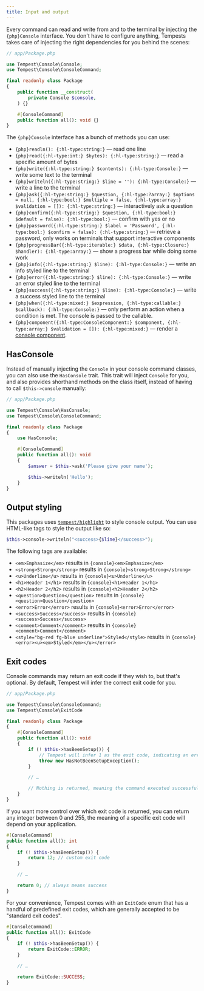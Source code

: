 ```yaml
---
title: Input and output
---
```


Every command can read and write from and to the terminal by injecting the `{php}Console` interface. You don't have to configure anything, Tempests takes care of injecting the right dependencies for you behind the scenes:

```php
// app/Package.php

use Tempest\Console\Console;
use Tempest\Console\ConsoleCommand;

final readonly class Package
{
    public function __construct(
        private Console $console,
    ) {}

    #[ConsoleCommand]
    public function all(): void {}
}
```

The `{php}Console` interface has a bunch of methods you can use:

- `{php}readln(): {:hl-type:string:}` — read one line
- `{php}read({:hl-type:int:} $bytes): {:hl-type:string:}` — read a specific amount of bytes
- `{php}write({:hl-type:string:} $contents): {:hl-type:Console:}` — write some text to the terminal
- `{php}writeln({:hl-type:string:} $line = ''): {:hl-type:Console:}` — write a line to the terminal
- `{php}ask({:hl-type:string:} $question, {:hl-type:?array:} $options = null, {:hl-type:bool:} $multiple = false, {:hl-type:array:} $validation = []): {:hl-type:string:}` — interactively ask a question
- `{php}confirm({:hl-type:string:} $question, {:hl-type:bool:} $default = false): {:hl-type:bool:}` — confirm with yes or no
- `{php}password({:hl-type:string:} $label = 'Password', {:hl-type:bool:} $confirm = false): {:hl-type:string:}` — retrieve a password, only works on terminals that support interactive components
- `{php}progressBar({:hl-type:iterable:} $data, {:hl-type:Closure:} $handler): {:hl-type:array:}` — show a progress bar while doing some work
- `{php}info({:hl-type:string:} $line): {:hl-type:Console:}` — write an info styled line to the terminal
- `{php}error({:hl-type:string:} $line): {:hl-type:Console:}` — write an error styled line to the terminal
- `{php}success({:hl-type:string:} $line): {:hl-type:Console:}` — write a success styled line to the terminal
- `{php}when({:hl-type:mixed:} $expression, {:hl-type:callable:} $callback): {:hl-type:Console:}` — only perform an action when a condition is met. The console is passed to the callable.
- `{php}component({:hl-type:ConsoleComponent:} $component, {:hl-type:array:} $validation = []): {:hl-type:mixed:}` — render a [console component](/docs/console/04-components).

## HasConsole

Instead of manually injecting the `Console` in your console command classes, you can also use the `HasConsole` trait. This trait will inject `Console` for you, and also provides shorthand methods on the class itself, instead of having to call `$this->console` manually:

```php
// app/Package.php

use Tempest\Console\HasConsole;
use Tempest\Console\ConsoleCommand;

final readonly class Package
{
    use HasConsole;

    #[ConsoleCommand]
    public function all(): void
    {
        $answer = $this->ask('Please give your name');

        $this->writeln('Hello');
    }
}
```

## Output styling

This packages uses [`tempest/highlight`](https://github.com/tempestphp/highlight) to style console output. You can use HTML-like tags to style the output like so:

```php
$this->console->writeln("<success>{$line}</success>");
```

The following tags are available:

- `<em>Emphasize</em>` results in `{console}<em>Emphasize</em>`
- `<strong>Strong</strong>` results in `{console}<strong>Strong</strong>`
- `<u>Underline</u>` results in `{console}<u>Underline</u>`
- `<h1>Header 1</h1>` results in `{console}<h1>Header 1</h1>`
- `<h2>Header 2</h2>` results in `{console}<h2>Header 2</h2>`
- `<question>Question</question>` results in `{console}<question>Question</question>`
- `<error>Error</error>` results in `{console}<error>Error</error>`
- `<success>Success</success>` results in `{console}<success>Success</success>`
- `<comment>Comment</comment>` results in `{console}<comment>Comment</comment>`
- `<style="bg-red fg-blue underline">Styled</style>` results in `{console}<error><u><em>Styled</em></u></error>`

## Exit codes

Console commands may return an exit code if they wish to, but that's optional. By default, Tempest will infer the correct exit code for you.

```php
// app/Package.php

use Tempest\Console\ConsoleCommand;
use Tempest\Console\ExitCode

final readonly class Package
{
    #[ConsoleCommand]
    public function all(): void
    {
        if (! $this->hasBeenSetup()) {
            // Tempest will infer 1 as the exit code, indicating an error occurred
            throw new HasNotBeenSetupException();
        }

        // …

        // Nothing is returned, meaning the command executed successfully
    }
}
```

If you want more control over which exit code is returned, you can return any integer between 0 and 255, the meaning of a specific exit code will depend on your application.

```php
#[ConsoleCommand]
public function all(): int
{
    if (! $this->hasBeenSetup()) {
        return 12; // custom exit code
    }

    // …

    return 0; // always means success
}
```

For your convenience, Tempest comes with an `ExitCode` enum that has a handful of predefined exit codes, which are generally accepted to be "standard exit codes".

```php
#[ConsoleCommand]
public function all(): ExitCode
{
    if (! $this->hasBeenSetup()) {
        return ExitCode::ERROR;
    }

    // …

    return ExitCode::SUCCESS;
}
```

